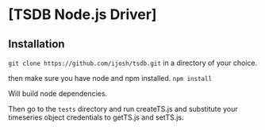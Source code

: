 [TSDB Node.js Driver]
=============================

Installation
----------------------------------
```git clone https://github.com/ijosh/tsdb.git```
in a directory of your choice.

then make sure you have node and npm installed.
```npm install```

Will build node dependencies.

Then go to the ```tests``` directory and run createTS.js and substitute your
timeseries object credentials to getTS.js and setTS.js.
